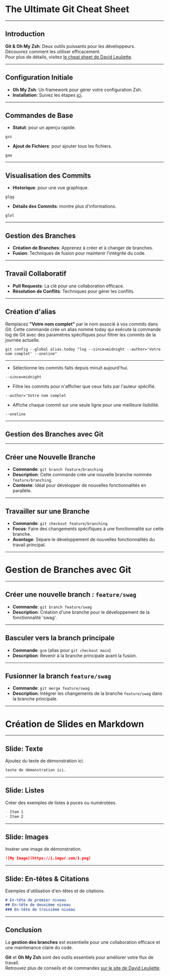 <!-- slides.md -->

# The Ultimate Git Cheat Sheet

---

## Introduction
**Git & Oh My Zsh**: Deux outils puissants pour les développeurs.  
Découvrez comment les utiliser efficacement.  
Pour plus de détails, visitez [le cheat sheet de David Leuliette](https://davidl.fr/blog/git-cheatsheet).

---

## Configuration Initiale
- **Oh My Zsh**: Un framework pour gérer votre configuration Zsh.
- **Installation**: Suivez les étapes [ici](https://davidl.fr/blog/git-cheatsheet#section-1).

---

## Commandes de Base
- **Statut**: pour un aperçu rapide.

```
gss
```

- **Ajout de Fichiers**: pour ajouter tous les fichiers.

```
gaa
```

---

## Visualisation des Commits
- **Historique**: pour une vue graphique.

```
glgg
```

- **Détails des Commits**: montre plus d'informations.

```
glol
```

---

## Gestion des Branches
- **Création de Branches**: Apprenez à créer et à changer de branches.
- **Fusion**: Techniques de fusion pour maintenir l'intégrité du code.

---

## Travail Collaboratif
- **Pull Requests**: La clé pour une collaboration efficace.
- **Résolution de Conflits**: Techniques pour gérer les conflits.

---

## Création d'alias

Remplacez **"Votre nom complet"** par le nom associé à vos commits dans Git.
Cette commande crée un alias nommé today qui exécute la commande log de Git avec des paramètres spécifiques pour filtrer les commits de la journée actuelle.

```
git config --global alias.today "log --since=midnight --author='Votre nom complet' --oneline"
```

---

- Sélectionne les commits faits depuis minuit aujourd'hui.
```
--since=midnight
```

- Filtre les commits pour n'afficher que ceux faits par l'auteur spécifié.

```
--author='Votre nom complet
```

- Affiche chaque commit sur une seule ligne pour une meilleure lisibilité.

```
--oneline
```

---

## Gestion des Branches avec Git

---

## Créer une Nouvelle Branche
- **Commande**: `git branch feature/branching`
- **Description**: Cette commande crée une nouvelle branche nommée `feature/branching`.
- **Contexte**: Idéal pour développer de nouvelles fonctionnalités en parallèle.

---

## Travailler sur une Branche
- **Commande**: `git checkout feature/branching`
- **Focus**: Faire des changements spécifiques à une fonctionnalité sur cette branche.
- **Avantage**: Sépare le développement de nouvelles fonctionnalités du travail principal.

---

# Gestion de Branches avec Git

---

## Créer une nouvelle branch : `feature/swag`
- **Commande**: `git branch feature/swag`
- **Description**: Création d'une branche pour le développement de la fonctionnalité 'swag'.

---

## Basculer vers la branch principale
- **Commande**: `gcm` (alias pour `git checkout main`)
- **Description**: Revenir à la branche principale avant la fusion.

---

## Fusionner la branch `feature/swag`
- **Commande**: `git merge feature/swag`
- **Description**: Intégrer les changements de la branche `feature/swag` dans la branche principale.

---

# Création de Slides en Markdown

---

## Slide: Texte

Ajoutez du texte de démonstration ici.

```markdown
texte de démonstration ici.
```

---

## Slide: Listes

Créer des exemples de listes à puces ou numérotées.

```markdown
- Item 1
- Item 2
```

---

## Slide: Images

Insérer une image de démonstration.

```markdown
![My Image](https://i.imgur.com/1.png)
```

---

## Slide: En-têtes & Citations
Exemples d'utilisation d'en-têtes et de citations.

```markdown
# En-tête de premier niveau
## En-tête de deuxième niveau
### En-tête de troisième niveau
```

---

## Conclusion

La **gestion des branches** est essentielle pour une collaboration efficace et une maintenance claire du code.

**Git** et **Oh My Zsh** sont des outils essentiels pour améliorer votre flux de travail.  
Retrouvez plus de conseils et de commandes [sur le site de David Leuliette](https://davidl.fr/blog/git-cheatsheet).
